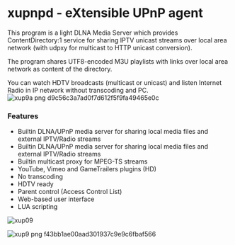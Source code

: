 # xupnpd - eXtensible UPnP agent 

This program is a light DLNA Media Server which provides ContentDirectory:1 service for sharing IPTV unicast streams over local area network (with udpxy for multicast to HTTP unicast conversion).

The program shares UTF8-encoded M3U playlists with links over local area network as content of the directory.

You can watch HDTV broadcasts (multicast or unicast) and listen Internet Radio in IP network without transcoding and PC. 
![xup9a png d9c56c3a7ad0f7d612f5f9fa49465e0c](https://user-images.githubusercontent.com/24189833/40629519-f71a6bf6-62cb-11e8-90e7-30912b18ff43.png)

### Features

  * Builtin DLNA/UPnP media server for sharing local media files and external IPTV/Radio streams
  * Builtin DLNA/UPnP media server for sharing local media files and external IPTV/Radio streams
  * Builtin multicast proxy for MPEG-TS streams
  * YouTube, Vimeo and GameTrailers plugins (HD)
  * No transcoding
  * HDTV ready
  * Parent control (Access Control List)
  * Web-based user interface
  * LUA scripting  
  
  ![xup09](https://user-images.githubusercontent.com/24189833/40629469-a1c1852c-62cb-11e8-9dcc-db441f442b71.png)
    
![xup9 png f43bb1ae00aad301937c9e9c6fbaf566](https://user-images.githubusercontent.com/24189833/40629529-125a977e-62cc-11e8-8276-b7325feedb72.png)

